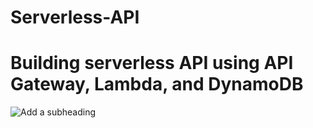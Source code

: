 # Serverless-API

# Building serverless API using API Gateway, Lambda, and DynamoDB

![Add a subheading](https://user-images.githubusercontent.com/52368773/215879498-8da3aa3c-a773-478b-83d6-fe6d78a28f5e.png)
